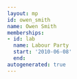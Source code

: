 ```yaml
---
layout: mp
id: owen_smith
name: Owen Smith
memberships:
- id: lab
  name: Labour Party
  start: '2010-06-08'
  end: 
autogenerated: true
---
```

